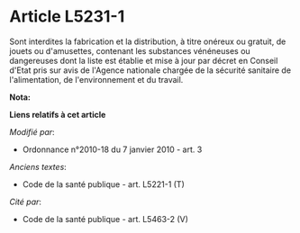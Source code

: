 # Article L5231-1

Sont interdites la fabrication et la distribution, à titre onéreux ou gratuit, de jouets ou d'amusettes, contenant les
substances vénéneuses ou dangereuses dont la liste est établie et mise à jour par décret en Conseil d'Etat pris sur avis de
l'Agence nationale chargée de la sécurité sanitaire de l'alimentation, de l'environnement et du travail.

**Nota:**



**Liens relatifs à cet article**

_Modifié par_:

  - Ordonnance n°2010-18 du 7 janvier 2010 - art. 3

_Anciens textes_:

  - Code de la santé publique - art. L5221-1 (T)

_Cité par_:

  - Code de la santé publique - art. L5463-2 (V)

